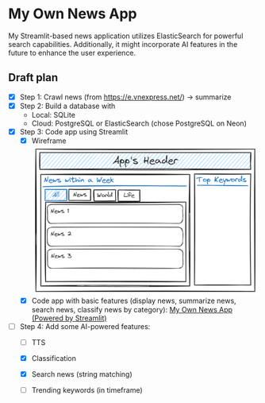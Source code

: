 # My Own News App
My Streamlit-based news application utilizes ElasticSearch for powerful search capabilities. Additionally, it might incorporate AI features in the future to enhance the user experience.

## Draft plan

- [x] Step 1: Crawl news (from <https://e.vnexpress.net/>) $\to$ summarize
- [x] Step 2: Build a database with
    - Local: SQLite
    - Cloud: PostgreSQL or ElasticSearch (chose PostgreSQL on Neon)
- [x] Step 3: Code app using Streamlit
    - [x] Wireframe
    ![wireframe](imgs/wireframe.excalidraw.png)
    - [x] Code app with basic features (display news, summarize news, search news, classify news by category): [My Own News App (Powered by Streamlit)](https://my-own-news-app.streamlit.app/)
- [ ] Step 4: Add some AI-powered features:
    - [ ] TTS
    - [x] Classification
    - [x] Search news (string matching)
    - [ ] Trending keywords (in timeframe)
 
